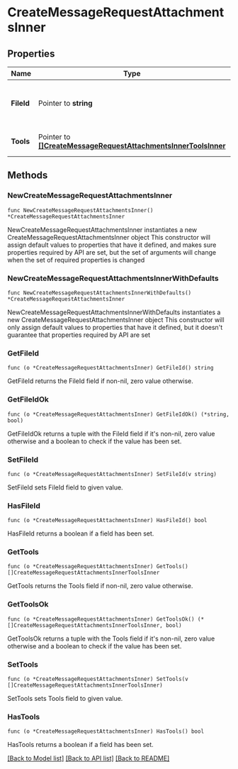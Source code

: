 # CreateMessageRequestAttachmentsInner

## Properties

Name | Type | Description | Notes
------------ | ------------- | ------------- | -------------
**FileId** | Pointer to **string** | The ID of the file to attach to the message. | [optional] 
**Tools** | Pointer to [**[]CreateMessageRequestAttachmentsInnerToolsInner**](CreateMessageRequestAttachmentsInnerToolsInner.md) | The tools to add this file to. | [optional] 

## Methods

### NewCreateMessageRequestAttachmentsInner

`func NewCreateMessageRequestAttachmentsInner() *CreateMessageRequestAttachmentsInner`

NewCreateMessageRequestAttachmentsInner instantiates a new CreateMessageRequestAttachmentsInner object
This constructor will assign default values to properties that have it defined,
and makes sure properties required by API are set, but the set of arguments
will change when the set of required properties is changed

### NewCreateMessageRequestAttachmentsInnerWithDefaults

`func NewCreateMessageRequestAttachmentsInnerWithDefaults() *CreateMessageRequestAttachmentsInner`

NewCreateMessageRequestAttachmentsInnerWithDefaults instantiates a new CreateMessageRequestAttachmentsInner object
This constructor will only assign default values to properties that have it defined,
but it doesn't guarantee that properties required by API are set

### GetFileId

`func (o *CreateMessageRequestAttachmentsInner) GetFileId() string`

GetFileId returns the FileId field if non-nil, zero value otherwise.

### GetFileIdOk

`func (o *CreateMessageRequestAttachmentsInner) GetFileIdOk() (*string, bool)`

GetFileIdOk returns a tuple with the FileId field if it's non-nil, zero value otherwise
and a boolean to check if the value has been set.

### SetFileId

`func (o *CreateMessageRequestAttachmentsInner) SetFileId(v string)`

SetFileId sets FileId field to given value.

### HasFileId

`func (o *CreateMessageRequestAttachmentsInner) HasFileId() bool`

HasFileId returns a boolean if a field has been set.

### GetTools

`func (o *CreateMessageRequestAttachmentsInner) GetTools() []CreateMessageRequestAttachmentsInnerToolsInner`

GetTools returns the Tools field if non-nil, zero value otherwise.

### GetToolsOk

`func (o *CreateMessageRequestAttachmentsInner) GetToolsOk() (*[]CreateMessageRequestAttachmentsInnerToolsInner, bool)`

GetToolsOk returns a tuple with the Tools field if it's non-nil, zero value otherwise
and a boolean to check if the value has been set.

### SetTools

`func (o *CreateMessageRequestAttachmentsInner) SetTools(v []CreateMessageRequestAttachmentsInnerToolsInner)`

SetTools sets Tools field to given value.

### HasTools

`func (o *CreateMessageRequestAttachmentsInner) HasTools() bool`

HasTools returns a boolean if a field has been set.


[[Back to Model list]](../README.md#documentation-for-models) [[Back to API list]](../README.md#documentation-for-api-endpoints) [[Back to README]](../README.md)


